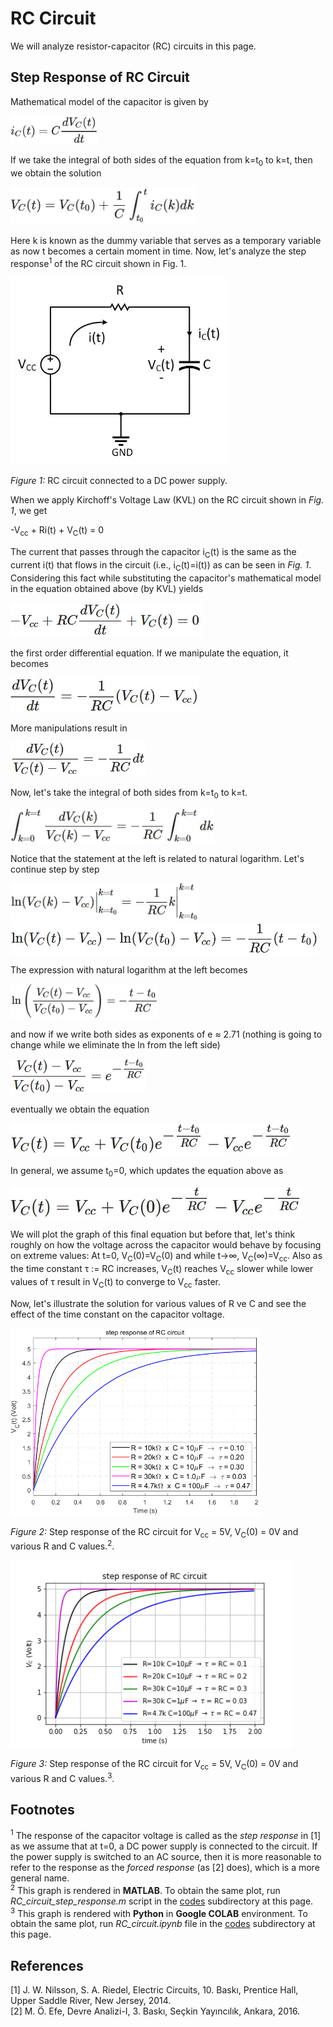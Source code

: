 # RC Circuit
We will analyze resistor-capacitor (RC) circuits in this page.
## Step Response of RC Circuit
Mathematical model of the capacitor is given by

<img src="equations/capacitor equation.JPG" alt="capacitor equation" height="45"/>

If we take the integral of both sides of the equation from k=t<sub>0</sub> to k=t, then we obtain the solution

<img src="equations/capacitor equation solution.JPG" alt="capacitor equation solution" height="60"/>

Here k is known as the dummy variable that serves as a temporary variable as now t becomes a certain moment in time. Now, let's analyze the step response<sup>1</sup> of the RC circuit shown in Fig. 1.

<img src="figures/RC circuit with Vcc.jpg" alt="RC circuit with power supply" height="300"/>

*Figure 1:* RC circuit connected to a DC power supply.

When we apply Kirchoff's Voltage Law (KVL) on the RC circuit shown in *Fig. 1*, we get

-V<sub>cc</sub> + Ri(t) + V<sub>C</sub>(t) = 0

The current that passes through the capacitor i<sub>C</sub>(t) is the same as the current i(t) that flows in the circuit (i.e., i<sub>C</sub>(t)=i(t)) as can be seen in *Fig. 1*. Considering this fact while substituting the capacitor's mathematical model in the equation obtained above (by KVL) yields

<img src="equations/KGY_result_0.JPG" alt="equation obtained after applying KVL on RC circuit 0" height="55"/>

the first order differential equation. If we manipulate the equation, it becomes

<img src="equations/KGY_result_1.JPG" alt="equation obtained after applying KVL on RC circuit 1" height="55"/>

More manipulations result in

<img src="equations/KGY_result_2.JPG" alt="equation obtained after applying KVL on RC circuit 2" height="55"/>

Now, let's take the integral of both sides from k=t<sub>0</sub> to k=t.

<img src="equations/KGY_result_3.JPG" alt="equation obtained after applying KVL on RC circuit 3" height="55"/>

Notice that the statement at the left is related to natural logarithm. Let's continue step by step

<img src="equations/KGY_result_4.JPG" alt="equation obtained after applying KVL on RC circuit 4" height="60"/>

<img src="equations/KGY_result_5.JPG" alt="equation obtained after applying KVL on RC circuit 5" height="50"/>

The expression with natural logarithm at the left becomes

<img src="equations/KGY_result_6.JPG" alt="equation obtained after applying KVL on RC circuit 6" height="55"/>

and now if we write both sides as exponents of e ≈ 2.71 (nothing is going to change while we eliminate the ln from the left side)

<img src="equations/KGY_result_7.JPG" alt="equation obtained after applying KVL on RC circuit 7" height="55"/>

eventually we obtain the equation

<img src="equations/KGY_result_8.JPG" alt="equation obtained after applying KVL on RC circuit 8" height="50"/>

In general, we assume t<sub>0</sub>=0, which updates the equation above as

<img src="equations/KGY_result_9.JPG" alt="equation obtained after applying KVL on RC circuit 9" height="50"/>

We will plot the graph of this final equation but before that, let's think roughly on how the voltage across the capacitor would behave by focusing on extreme values: At t=0, V<sub>C</sub>(0)=V<sub>C</sub>(0) and while t→∞, V<sub>C</sub>(∞)=V<sub>cc</sub>. Also as the time constant τ := RC increases, V<sub>C</sub>(t) reaches V<sub>cc</sub> slower while lower values of τ result in V<sub>C</sub>(t) to converge to V<sub>cc</sub> faster.

Now, let's illustrate the solution for various values of R ve C and see the effect of the time constant on the capacitor voltage.

<img src="figures/step response of RC circuit.png" alt="plot of RC circuit step response for various R and C values" height="300"/>

*Figure 2:* Step response of the RC circuit for V<sub>cc</sub> = 5V, V<sub>C</sub>(0) = 0V and various R and C values.<sup>2</sup>.

<img src="figures/step response of RC circuit python.png" alt="plot of RC circuit step response for various R and C values" height="300"/>

*Figure 3:* Step response of the RC circuit for V<sub>cc</sub> = 5V, V<sub>C</sub>(0) = 0V and various R and C values.<sup>3</sup>.
## Footnotes
<sup>1</sup> The response of the capacitor voltage is called as the *step response* in [1] as we assume that at t=0, a DC power supply is connected to the circuit. If the power supply is switched to an AC source, then it is more reasonable to refer to the response as the *forced response* (as [2] does), which is a more general name.</br> 
<sup>2</sup> This graph is rendered in **MATLAB**. To obtain the same plot, run *RC_circuit_step_response.m* script in the [codes](https://github.com/gumushane-eem-eesec-440/RC-circuit/codes) subdirectory at this page.</br>
<sup>3</sup> This graph is rendered with **Python** in **Google COLAB** environment. To obtain the same plot, run *RC_circuit.ipynb* file in the [codes](https://github.com/gumushane-eem-eesec-440/RC-circuit/codes) subdirectory at this page.</br>
## References
[1] J. W. Nilsson, S. A. Riedel, Electric Circuits, 10. Baskı, Prentice Hall, Upper Saddle River, New Jersey, 2014.</br>
[2] M. Ö. Efe, Devre Analizi-I, 3. Baskı, Seçkin Yayıncılık, Ankara, 2016.
